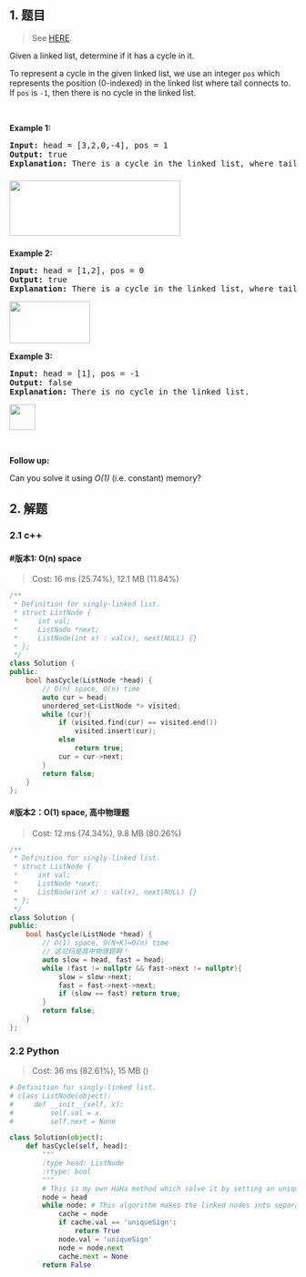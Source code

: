 ## 1. 题目

> See [HERE](https://leetcode.com/problems/linked-list-cycle/).

<div><p>Given a linked list, determine if it has a cycle in it.</p>

<p>To represent a cycle in the given linked list, we use an integer <code>pos</code> which represents the position (0-indexed)&nbsp;in the linked list where tail connects to. If <code>pos</code> is <code>-1</code>, then there is no cycle in the linked list.</p>

<p>&nbsp;</p>

<div>
<p><strong>Example 1:</strong></p>

<pre><strong>Input: </strong>head = <span id="example-input-1-1">[3,2,0,-4]</span>, pos = <span id="example-input-1-2">1</span>
<strong>Output: </strong><span id="example-output-1">true
<strong>Explanation:</strong> There is a cycle in the linked list, where tail connects to the second node.</span>
</pre>
</div>

<div>
<p><span><img alt="" src="https://assets.leetcode.com/uploads/2018/12/07/circularlinkedlist.png" style="width: 300px; height: 97px; margin-top: 8px; margin-bottom: 8px;"></span></p>

<p><strong>Example 2:</strong></p>

<pre><strong>Input: </strong>head = <span id="example-input-1-1">[1,2]</span>, pos = <span id="example-input-1-2">0</span>
<strong>Output: </strong><span id="example-output-1">true
<strong>Explanation:</strong> There is a cycle in the linked list, where tail connects to the first node.</span>
</pre>
</div>

<div>
<p><span><img alt="" src="https://assets.leetcode.com/uploads/2018/12/07/circularlinkedlist_test2.png" style="width: 141px; height: 74px;"></span></p>

<p><strong>Example 3:</strong></p>

<pre><strong>Input: </strong>head = <span id="example-input-1-1">[1]</span>, pos = <span id="example-input-1-2">-1</span>
<strong>Output: </strong><span id="example-output-1">false
<strong>Explanation:</strong> There is no cycle in the linked list.</span>
</pre>
</div>

<p><span><img alt="" src="https://assets.leetcode.com/uploads/2018/12/07/circularlinkedlist_test3.png" style="width: 45px; height: 45px;"></span></p>

<p>&nbsp;</p>

<p><strong>Follow up:</strong></p>

<p>Can you solve it using <em>O(1)</em> (i.e. constant) memory?</p>
</div>

## 2. 解题

### 2.1 c++

#### #版本1: O(n) space

> Cost: 16 ms (25.74%), 12.1 MB (11.84%)

```cpp
/**
 * Definition for singly-linked list.
 * struct ListNode {
 *     int val;
 *     ListNode *next;
 *     ListNode(int x) : val(x), next(NULL) {}
 * };
 */
class Solution {
public:
    bool hasCycle(ListNode *head) {
        // O(n) space, O(n) time
        auto cur = head;
        unordered_set<ListNode *> visited;
        while (cur){
            if (visited.find(cur) == visited.end())
                visited.insert(cur);
            else
                return true;
            cur = cur->next;
        }
        return false;
    }
};
```

#### #版本2：O(1) space, 高中物理题

> Cost: 12 ms (74.34%), 9.8 MB (80.26%)

```cpp
/**
 * Definition for singly-linked list.
 * struct ListNode {
 *     int val;
 *     ListNode *next;
 *     ListNode(int x) : val(x), next(NULL) {}
 * };
 */
class Solution {
public:
    bool hasCycle(ListNode *head) {
        // O(1) space, O(N+K)=O(n) time
        // 这尼玛是高中物理题啊！
        auto slow = head, fast = head;
        while (fast != nullptr && fast->next != nullptr){
            slow = slow->next;
            fast = fast->next->next;
            if (slow == fast) return true;
        }
        return false;
    }
};
```

### 2.2 Python

> Cost: 36 ms (82.61%), 15 MB ()

```python
# Definition for singly-linked list.
# class ListNode(object):
#     def __init__(self, x):
#         self.val = x
#         self.next = None

class Solution(object):
    def hasCycle(self, head):
        """
        :type head: ListNode
        :rtype: bool
        """
        # This is my own HaHa method which solve it by setting an unique sign to the visited node.
        node = head
        while node: # This algorithm makes the linked nodes into separated ones gradually
            cache = node
            if cache.val == 'uniqueSign':
                return True
            node.val = 'uniqueSign'
            node = node.next
            cache.next = None
        return False
```
